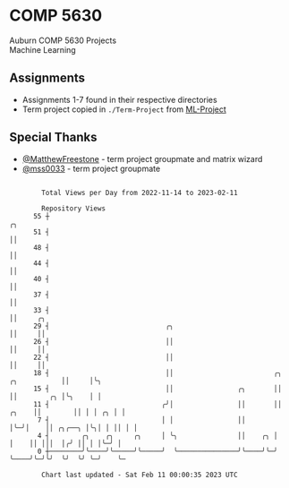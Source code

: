 # COMP 5630
Auburn COMP 5630 Projects  
Machine Learning

## Assignments
- Assignments 1-7 found in their respective directories
- Term project copied in `./Term-Project` from [ML-Project](https://github.com/wumphlett/ML-Project)

## Special Thanks
- [@MatthewFreestone](https://github.com/MatthewFreestone) - term project groupmate and matrix wizard
- [@mss0033](https://github.com/mss0033) - term project groupmate

```

        Total Views per Day from 2022-11-14 to 2023-02-11

        Repository Views
      55 ┼                                                                              ╭╮
      51 ┤                                                                              ││
      48 ┤                                                                              ││
      44 ┤                                                                              ││
      40 ┤                                                                              ││
      37 ┤                                                                              ││
      33 ┤                                                                              ││     ╭╮
      29 ┤                             ╭╮                                               ││     ││
      26 ┤                             ││                                               ││     ││
      22 ┤                             ││                                               ││     ││
      18 ┤                             ││                         ╭╮       ╭╮           ││     │╰╮
      15 ┤                             ││                ╭╮       ││       ││        ╭╮ │╰╮    │ │
      11 ┤                            ╭╯│                ││       ││ ╭╮    ││        ││ │ │ ╭╮ │ │
       7 ┤                            │ │                ││       │╰─╯│    ││ ╭╮╭──╮ │╰╮│ │ ││ │ │
       4 ┤        ╭╮    ╭╮     ╭╮     │ ╰╮               ││    ╭╮ │   │    ││ │││  │╭╯ ││ │ │╰─╯ │
       0 ┼────────╯╰────╯╰─────╯╰─────╯  ╰───────────────╯╰────╯╰─╯   ╰────╯╰─╯╰╯  ╰╯  ╰╯ ╰─╯    ╰─

        Chart last updated - Sat Feb 11 00:00:35 2023 UTC
        
```
